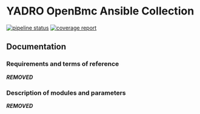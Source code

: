 # YADRO OpenBmc Ansible Collection

[![pipeline status](***REMOVED***)](***REMOVED***)
[![coverage report](***REMOVED***)](***REMOVED***)

## Documentation

### Requirements and terms of reference
***REMOVED***

### Description of modules and parameters
***REMOVED***
